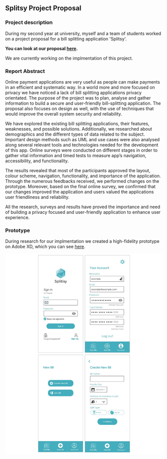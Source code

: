 ## Splitsy Project Proposal 

### Project description
During my second year at university, myself and a team of students worked on a project proposal for a bill splitting application 'Splitsy'.

**You can look at our proposal [here](pdf/SplitsyProjectProposal.pdf).**

We are currently working on the implmentation of this project. 

### Report Abstract
Online payment applications are very useful as people can make payments in an efficient and systematic way. In a world more and more focused on privacy we have noticed a lack of bill splitting applications privacy orientated. The purpose of the project was to plan, analyse and gather information to build a secure and user-friendly bill-splitting application. The proposal also focuses on design as well, with the use of techniques that would improve the overall system security and reliability.

We have explored the existing bill splitting applications, their features, weaknesses, and possible solutions. Additionally, we researched about demographics and the different types of data related to the subject. Important design methods such as UML and use cases were also analysed along several relevant tools and technologies needed for the development of this app. Online surveys were conducted on different stages in order to gather vital information and timed tests to measure app’s navigation, accessibility, and functionality.

The results revealed that most of the participants approved the layout, colour scheme, navigation, functionality, and importance of the application. Through the numerous feedbacks received, we performed changes on the prototype. Moreover, based on the final online survey, we confirmed that our changes improved the application and users valued the applications user friendliness and reliability.

All the research, surveys and results have proved the importance and need of building a privacy focused and user-friendly application to enhance user experience.

### Prototype
During research for our implmentation we created a high-fidelity prototype on Adobe XD, which you can see [here](https://xd.adobe.com/view/38b5d39b-8a68-437c-ab58-d9a07ba6a6fe-6de6/?fullscreen&hints=off).

<img src="images/SplitsyPrototype3.jpg"/>
